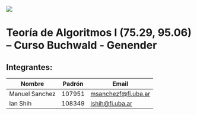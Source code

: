 ![](https://i.imgur.com/P0aqOMI.jpg)
# Teoría de Algoritmos I (75.29, 95.06) – Curso Buchwald - Genender

## Integrantes:

| Nombre         | Padrón | Email               |
| -------------- | ------ | ------------------- |
| Manuel Sanchez | 107951 | msanchezf@fi.uba.ar |
| Ian Shih       | 108349 | ishih@fi.uba.ar     |
